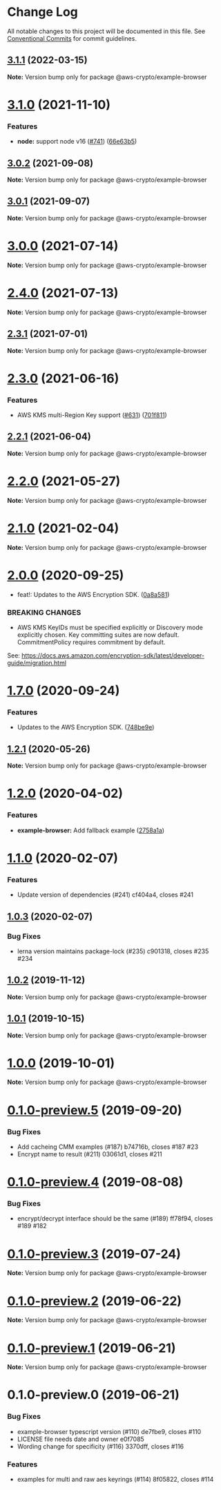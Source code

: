 # Change Log

All notable changes to this project will be documented in this file.
See [Conventional Commits](https://conventionalcommits.org) for commit guidelines.

## [3.1.1](https://github.com/aws/aws-encryption-sdk-javascript/compare/v3.1.0...v3.1.1) (2022-03-15)

**Note:** Version bump only for package @aws-crypto/example-browser





# [3.1.0](https://github.com/aws/aws-encryption-sdk-javascript/compare/v3.0.3...v3.1.0) (2021-11-10)


### Features

* **node:** support node v16 ([#741](https://github.com/aws/aws-encryption-sdk-javascript/issues/741)) ([66e63b5](https://github.com/aws/aws-encryption-sdk-javascript/commit/66e63b5af2dffa9ee128a323f14cbbb8520a5053))





## [3.0.2](https://github.com/aws/aws-encryption-sdk-javascript/compare/v3.0.0...v3.0.2) (2021-09-08)

**Note:** Version bump only for package @aws-crypto/example-browser





## [3.0.1](https://github.com/aws/aws-encryption-sdk-javascript/compare/v3.0.0...v3.0.1) (2021-09-07)

**Note:** Version bump only for package @aws-crypto/example-browser





# [3.0.0](https://github.com/aws/aws-encryption-sdk-javascript/compare/v2.4.0...v3.0.0) (2021-07-14)

**Note:** Version bump only for package @aws-crypto/example-browser





# [2.4.0](https://github.com/aws/aws-encryption-sdk-javascript/compare/v2.3.1...v2.4.0) (2021-07-13)

**Note:** Version bump only for package @aws-crypto/example-browser





## [2.3.1](https://github.com/aws/aws-encryption-sdk-javascript/compare/v2.3.0...v2.3.1) (2021-07-01)

**Note:** Version bump only for package @aws-crypto/example-browser





# [2.3.0](https://github.com/aws/aws-encryption-sdk-javascript/compare/v2.2.1...v2.3.0) (2021-06-16)


### Features

* AWS KMS multi-Region Key support ([#631](https://github.com/aws/aws-encryption-sdk-javascript/issues/631)) ([701f811](https://github.com/aws/aws-encryption-sdk-javascript/commit/701f8113a63780f24b52340f63844e425ba0543b))





## [2.2.1](https://github.com/aws/aws-encryption-sdk-javascript/compare/v2.2.0...v2.2.1) (2021-06-04)

**Note:** Version bump only for package @aws-crypto/example-browser





# [2.2.0](https://github.com/aws/private-aws-encryption-sdk-javascript-staging/compare/@aws-crypto/example-browser@2.1.0...@aws-crypto/example-browser@2.2.0) (2021-05-27)

**Note:** Version bump only for package @aws-crypto/example-browser





# [2.1.0](https://github.com/aws/aws-encryption-sdk-javascript/compare/@aws-crypto/example-browser@2.0.0...@aws-crypto/example-browser@2.1.0) (2021-02-04)

**Note:** Version bump only for package @aws-crypto/example-browser





# [2.0.0](https://github.com/aws/private-aws-encryption-sdk-javascript-staging/compare/@aws-crypto/example-browser@1.7.0...@aws-crypto/example-browser@2.0.0) (2020-09-25)


* feat!: Updates to the AWS Encryption SDK. ([0a8a581](https://github.com/aws/private-aws-encryption-sdk-javascript-staging/commit/0a8a581ab7c058735310016b819caaec6868c0a7))


### BREAKING CHANGES

* AWS KMS KeyIDs must be specified explicitly or Discovery mode explicitly chosen.
Key committing suites are now default. CommitmentPolicy requires commitment by default.

See: https://docs.aws.amazon.com/encryption-sdk/latest/developer-guide/migration.html





# [1.7.0](https://github.com/aws/private-aws-encryption-sdk-javascript-staging/compare/@aws-crypto/example-browser@1.2.1...@aws-crypto/example-browser@1.7.0) (2020-09-24)


### Features

* Updates to the AWS Encryption SDK. ([748be9e](https://github.com/aws/private-aws-encryption-sdk-javascript-staging/commit/748be9e1799d999a350e9cafbf902d43aeab0aa5))





## [1.2.1](https://github.com/aws/aws-encryption-sdk-javascript/compare/@aws-crypto/example-browser@1.2.0...@aws-crypto/example-browser@1.2.1) (2020-05-26)

**Note:** Version bump only for package @aws-crypto/example-browser





# [1.2.0](https://github.com/aws/aws-encryption-sdk-javascript/compare/@aws-crypto/example-browser@1.1.0...@aws-crypto/example-browser@1.2.0) (2020-04-02)


### Features

* **example-browser:** Add fallback example ([2758a1a](https://github.com/aws/aws-encryption-sdk-javascript/commit/2758a1a992a66fceac55934c3e67d256218c3824))





# [1.1.0](/compare/@aws-crypto/example-browser@1.0.3...@aws-crypto/example-browser@1.1.0) (2020-02-07)


### Features

* Update version of dependencies (#241) cf404a4, closes #241





## [1.0.3](/compare/@aws-crypto/example-browser@1.0.2...@aws-crypto/example-browser@1.0.3) (2020-02-07)


### Bug Fixes

* lerna version maintains package-lock (#235) c901318, closes #235 #234





## [1.0.2](/compare/@aws-crypto/example-browser@1.0.1...@aws-crypto/example-browser@1.0.2) (2019-11-12)

**Note:** Version bump only for package @aws-crypto/example-browser





## [1.0.1](/compare/@aws-crypto/example-browser@1.0.0...@aws-crypto/example-browser@1.0.1) (2019-10-15)

**Note:** Version bump only for package @aws-crypto/example-browser





# [1.0.0](/compare/@aws-crypto/example-browser@0.1.0-preview.5...@aws-crypto/example-browser@1.0.0) (2019-10-01)

**Note:** Version bump only for package @aws-crypto/example-browser





# [0.1.0-preview.5](/compare/@aws-crypto/example-browser@0.1.0-preview.4...@aws-crypto/example-browser@0.1.0-preview.5) (2019-09-20)


### Bug Fixes

* Add cacheing CMM examples (#187) b74716b, closes #187 #23
* Encrypt name to result (#211) 03061d1, closes #211





# [0.1.0-preview.4](/compare/@aws-crypto/example-browser@0.1.0-preview.3...@aws-crypto/example-browser@0.1.0-preview.4) (2019-08-08)


### Bug Fixes

* encrypt/decrypt interface should be the same (#189) ff78f94, closes #189 #182





# [0.1.0-preview.3](/compare/@aws-crypto/example-browser@0.1.0-preview.2...@aws-crypto/example-browser@0.1.0-preview.3) (2019-07-24)

**Note:** Version bump only for package @aws-crypto/example-browser





# [0.1.0-preview.2](/compare/@aws-crypto/example-browser@0.1.0-preview.1...@aws-crypto/example-browser@0.1.0-preview.2) (2019-06-22)

**Note:** Version bump only for package @aws-crypto/example-browser





# [0.1.0-preview.1](/compare/@aws-crypto/example-browser@0.1.0-preview.0...@aws-crypto/example-browser@0.1.0-preview.1) (2019-06-21)

**Note:** Version bump only for package @aws-crypto/example-browser





# 0.1.0-preview.0 (2019-06-21)


### Bug Fixes

* example-browser typescript version (#110) de7fbe9, closes #110
* LICENSE file needs date and owner e0f7085
* Wording change for specificity (#116) 3370dff, closes #116


### Features

* examples for multi and raw aes keyrings (#114) 8f05822, closes #114
